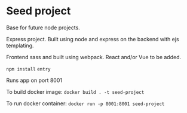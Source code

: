Seed project
========================

Base for future node projects.  

Express project. Built using node and express on the backend with ejs templating.

Frontend sass and built using webpack.  React and/or Vue to be added.

`npm install`
`entry`

Runs app on port 8001



To build docker image:  `docker build . -t seed-project` 

To run docker container: `docker run -p 8001:8001 seed-project` 


